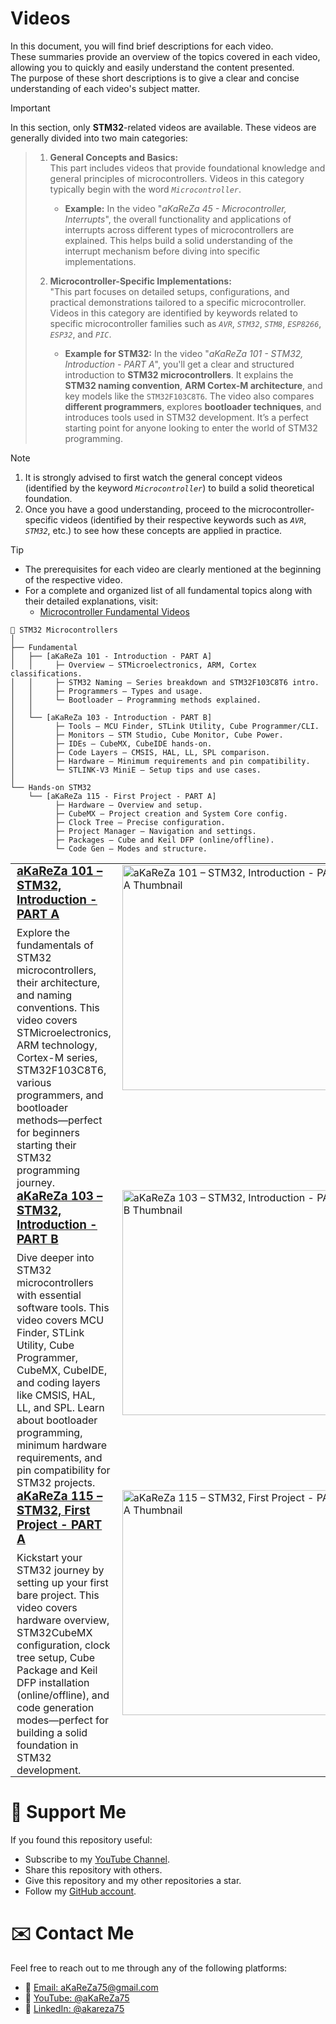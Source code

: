 # Videos
In this document, you will find brief descriptions for each video.  
These summaries provide an overview of the topics covered in each video, allowing you to quickly and easily understand the content presented.  
The purpose of these short descriptions is to give a clear and concise understanding of each video's subject matter.

> [!IMPORTANT]
In this section, only **STM32**-related videos are available. These videos are generally divided into two main categories:
>
> 1. **General Concepts and Basics:**  
   This part includes videos that provide foundational knowledge and general principles of microcontrollers. Videos in this category typically begin with the word *`Microcontroller`*.
>      - **Example:** In the video "*aKaReZa 45 - Microcontroller, Interrupts*", the overall functionality and applications of interrupts across different types of microcontrollers are explained. This helps build a solid understanding of the interrupt mechanism before diving into specific implementations.  
>    
> 2. **Microcontroller-Specific Implementations:**  
    "This part focuses on detailed setups, configurations, and practical demonstrations tailored to a specific microcontroller.  
    Videos in this category are identified by keywords related to specific microcontroller families such as *`AVR`*, *`STM32`*, *`STM8`*, *`ESP8266`*, *`ESP32`*, and *`PIC`*.
>      - **Example for STM32:** In the video "*aKaReZa 101 - STM32, Introduction - PART A*", you'll get a clear and structured introduction to **STM32 microcontrollers**. It explains the **STM32 naming convention**, **ARM Cortex-M architecture**, and key models like the `STM32F103C8T6`. The video also compares **different programmers**, explores **bootloader techniques**, and introduces tools used in STM32 development. It’s a perfect starting point for anyone looking to enter the world of STM32 programming.

> [!NOTE]
> 1. It is strongly advised to first watch the general concept videos (identified by the keyword *`Microcontroller`*) to build a solid theoretical foundation. 
> 2. Once you have a good understanding, proceed to the microcontroller-specific videos (identified by their respective keywords such as *`AVR`*, *`STM32`*, etc.) to see how these concepts are applied in practice.  

> [!TIP]  
> - The prerequisites for each video are clearly mentioned at the beginning of the respective video.  
> - For a complete and organized list of all fundamental topics along with their detailed explanations, visit:  
>    -  [Microcontroller Fundamental Videos](https://github.com/aKaReZa75/Microcontroller/Videos.md)


```plaintext
📁 STM32 Microcontrollers
│
├── Fundamental
│   ├── [aKaReZa 101 - Introduction - PART A]
│   │     ├─ Overview — STMicroelectronics, ARM, Cortex classifications.
│   │     ├─ STM32 Naming — Series breakdown and STM32F103C8T6 intro.
│   │     ├─ Programmers — Types and usage.
│   │     └─ Bootloader — Programming methods explained.
│   │
│   └── [aKaReZa 103 - Introduction - PART B]
│         ├─ Tools — MCU Finder, STLink Utility, Cube Programmer/CLI.
│         ├─ Monitors — STM Studio, Cube Monitor, Cube Power.
│         ├─ IDEs — CubeMX, CubeIDE hands-on.
│         ├─ Code Layers — CMSIS, HAL, LL, SPL comparison.
│         ├─ Hardware — Minimum requirements and pin compatibility.
│         └─ STLINK-V3 MiniE — Setup tips and use cases.
│
└── Hands-on STM32
    └── [aKaReZa 115 - First Project - PART A]
          ├─ Hardware — Overview and setup.
          ├─ CubeMX — Project creation and System Core config.
          ├─ Clock Tree — Precise configuration.
          ├─ Project Manager — Navigation and settings.
          ├─ Packages — Cube and Keil DFP (online/offline).
          └─ Code Gen — Modes and structure.
```

<table style="border-collapse: collapse;">
  <tr>
    <td valign="top" style="padding: 0 10px;">
      <h3 style="margin: 0;">
        <a href="https://youtu.be/e1PLfSNC_FE">aKaReZa 101 – STM32, Introduction - PART A</a>
      </h3>
      <p style="margin: 8px 0 0;">
        Explore the fundamentals of STM32 microcontrollers, their architecture, and naming conventions. This video covers STMicroelectronics, ARM technology, Cortex-M series, STM32F103C8T6, various programmers, and bootloader methods—perfect for beginners starting their STM32 programming journey.
      </p>
    </td>
    <td width="360" valign="top">
      <a href="https://youtu.be/e1PLfSNC_FE">
        <img src="https://img.youtube.com/vi/e1PLfSNC_FE/maxresdefault.jpg"
             width="360"
             alt="aKaReZa 101 – STM32, Introduction - PART A Thumbnail"/>
      </a>
    </td>
  </tr>

  <tr>
    <td valign="top" style="padding: 0 10px;">
      <h3 style="margin: 0;">
        <a href="https://youtu.be/OK6pVpMzP64">aKaReZa 103 – STM32, Introduction - PART B</a>
      </h3>
      <p style="margin: 8px 0 0;">
        Dive deeper into STM32 microcontrollers with essential software tools. This video covers MCU Finder, STLink Utility, Cube Programmer, CubeMX, CubeIDE, and coding layers like CMSIS, HAL, LL, and SPL. Learn about bootloader programming, minimum hardware requirements, and pin compatibility for STM32 projects.
      </p>
    </td>
    <td width="360" valign="top">
      <a href="https://youtu.be/OK6pVpMzP64">
        <img src="https://img.youtube.com/vi/OK6pVpMzP64/maxresdefault.jpg"
             width="360"
             alt="aKaReZa 103 – STM32, Introduction - PART B Thumbnail"/>
      </a>
    </td>
  </tr>   

  <tr>
    <td valign="top" style="padding: 0 10px;">
      <h3 style="margin: 0;">
        <a href="https://youtu.be/E2W5Y3cPvDQ">aKaReZa 115 – STM32, First Project - PART A</a>
      </h3>
      <p style="margin: 8px 0 0;">
        Kickstart your STM32 journey by setting up your first bare project. This video covers hardware overview, STM32CubeMX configuration, clock tree setup, Cube Package and Keil DFP installation (online/offline), and code generation modes—perfect for building a solid foundation in STM32 development.
      </p>
    </td>
    <td width="360" valign="top">
      <a href="https://youtu.be/E2W5Y3cPvDQ">
        <img src="https://img.youtube.com/vi/E2W5Y3cPvDQ/maxresdefault.jpg"
             width="360"
             alt="aKaReZa 115 – STM32, First Project - PART A Thumbnail"/>
      </a>
    </td>
  </tr>  
</table>

# 🌟 Support Me
If you found this repository useful:
- Subscribe to my [YouTube Channel](https://www.youtube.com/@aKaReZa75).
- Share this repository with others.
- Give this repository and my other repositories a star.
- Follow my [GitHub account](https://github.com/aKaReZa75).

# ✉️ Contact Me
Feel free to reach out to me through any of the following platforms:
- 📧 [Email: aKaReZa75@gmail.com](mailto:aKaReZa75@gmail.com)
- 🎥 [YouTube: @aKaReZa75](https://www.youtube.com/@aKaReZa75)
- 💼 [LinkedIn: @akareza75](https://www.linkedin.com/in/akareza75)
